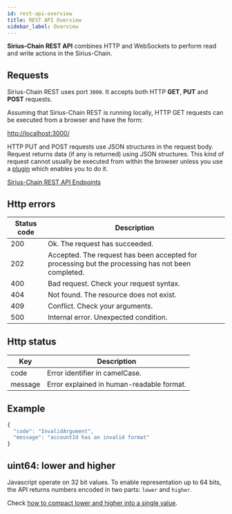 ```yaml
---
id: rest-api-overview
title: REST API Overview
sidebar_label: Overview
---
```

**Sirius-Chain REST API** combines HTTP and WebSockets to perform read and write actions in the Sirius-Chain.

## Requests

Sirius-Chain REST uses port `3000`. It accepts both HTTP **GET**, **PUT** and **POST** requests.

Assuming that Sirius-Chain REST is running locally, HTTP GET requests can be executed from a browser and have the form:

[http://localhost:3000/](http://localhost:3000/)<path-to-API-request>

HTTP PUT and POST requests use JSON structures in the request body. Request returns data (if any is returned) using JSON structures. This kind of request cannot usually be executed from within the browser unless you use a [plugin](./tools.md) which enables you to do it.

[Sirius-Chain REST API Endpoints](/endpoints)

## Http errors

**Status code** |	**Description**
----------------|-------------------
200 |	Ok. The request has succeeded.
202 |	Accepted. The request has been accepted for processing but the processing has not been completed.
400 |	Bad request. Check your request syntax.
404 |	Not found. The resource does not exist.
409 |	Conflict. Check your arguments.
500 |	Internal error. Unexpected condition.

## Http status

**Key** |	**Description**
--------|---------------------
code |	Error identifier in camelCase.
message |	Error explained in human-readable format.

## Example
```js
{
  "code": "InvalidArgument",
  "message": "accountId has an invalid format"
}
```

## uint64: lower and higher

Javascript operate on 32 bit values. To enable representation up to 64 bits, the API returns numbers encoded in two parts: `lower` and `higher`.

Check [how to compact lower and higher into a single value](https://github.com/proximax-storage/js-xpx-chain-library/blob/f171afb516a282f698081aea407339cfcd21cd63/src/coders/uint64.js#L37).